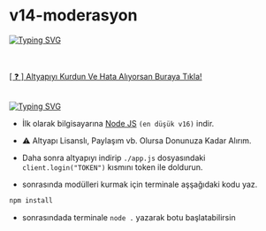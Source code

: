 # v14-moderasyon
[![Typing SVG](https://readme-typing-svg.herokuapp.com?font=Delicious+Handrawn&size=60&pause=1000&color=00F743&repeat=false&width=800&height=100&lines=Discord+V14+Slash+Moderasyon)](#)


<br> </br>
<a href="https://discord.gg/1851">[ ❓ ] Altyapıyı Kurdun Ve Hata Alıyorsan Buraya Tıkla!</a>
<br> </br>


[![Typing SVG](https://readme-typing-svg.herokuapp.com?font=Delicious+Handrawn&size=30&pause=1000&color=F70909&repeat=false&width=435&lines=%E2%9D%93+Kurulum+)](https://git.io/typing-svg)

- İlk olarak bilgisayarına [Node JS](https://nodejs.org/tr/) `(en düşük v16)` indir.

- ⚠️ Altyapı Lisanslı, Paylaşım vb. Olursa Donunuza Kadar Alırım.
- Daha sonra altyapıyı indirip `./app.js` dosyasındaki `client.login("TOKEN")` kısmını token ile doldurun.
- sonrasında modülleri kurmak için terminale aşşağıdaki kodu yaz.
```diff
npm install
```
- sonrasındada terminale `node .` yazarak botu başlatabilirsin
